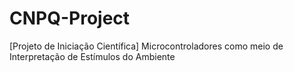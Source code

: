 # CNPQ-Project
[Projeto de Iniciação Científica] Microcontroladores como meio de Interpretação de Estímulos do Ambiente
